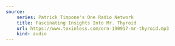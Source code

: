 ```yaml
---
source:
    series: Patrick Timpone's One Radio Network
    title: Fascinating Insights Into Mr. Thyroid
    url: https://www.toxinless.com/orn-190917-mr-thyroid.mp3
    kind: audio
---
```

